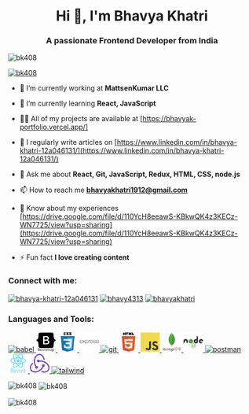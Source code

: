<h1 align="center">Hi 👋, I'm Bhavya Khatri</h1>
<h3 align="center">A passionate Frontend Developer from India</h3>

<p align="left"> <img src="https://komarev.com/ghpvc/?username=bk408&label=Profile%20views&color=0e75b6&style=flat" alt="bk408" /> </p>

<p align="left"> <a href="https://github.com/ryo-ma/github-profile-trophy"><img src="https://github-profile-trophy.vercel.app/?username=bk408" alt="bk408" /></a> </p>

- 🔭 I’m currently working at **MattsenKumar LLC**

- 🌱 I’m currently learning **React, JavaScript**

- 👨‍💻 All of my projects are available at [https://bhavyak-portfolio.vercel.app/]

- 📝 I regularly write articles on [https://www.linkedin.com/in/bhavya-khatri-12a046131/](https://www.linkedin.com/in/bhavya-khatri-12a046131/)

- 💬 Ask me about **React, Git, JavaScript, Redux, HTML, CSS, node.js**

- 📫 How to reach me **bhavyakhatri1912@gmail.com**

- 📄 Know about my experiences [https://drive.google.com/file/d/110YcH8eeawS-KBkwQK4z3KECz-WN7725/view?usp=sharing](https://drive.google.com/file/d/110YcH8eeawS-KBkwQK4z3KECz-WN7725/view?usp=sharing)

- ⚡ Fun fact **I love creating content**

<h3 align="left">Connect with me:</h3>
<p align="left">
<a href="https://linkedin.com/in/bhavya-khatri-12a046131" target="blank"><img align="center" src="https://raw.githubusercontent.com/rahuldkjain/github-profile-readme-generator/master/src/images/icons/Social/linked-in-alt.svg" alt="bhavya-khatri-12a046131" height="30" width="40" /></a>
<a href="https://instagram.com/bhavy4313" target="blank"><img align="center" src="https://raw.githubusercontent.com/rahuldkjain/github-profile-readme-generator/master/src/images/icons/Social/instagram.svg" alt="bhavy4313" height="30" width="40" /></a>
<a href="https://medium.com/bhavyakhatri" target="blank"><img align="center" src="https://raw.githubusercontent.com/rahuldkjain/github-profile-readme-generator/master/src/images/icons/Social/medium.svg" alt="bhavyakhatri" height="30" width="40" /></a>
</p>

<h3 align="left">Languages and Tools:</h3>
<p align="left"> <a href="https://babeljs.io/" target="_blank" rel="noreferrer"> <img src="https://www.vectorlogo.zone/logos/babeljs/babeljs-icon.svg" alt="babel" width="40" height="40"/> </a> <a href="https://getbootstrap.com" target="_blank" rel="noreferrer"> <img src="https://raw.githubusercontent.com/devicons/devicon/master/icons/bootstrap/bootstrap-plain-wordmark.svg" alt="bootstrap" width="40" height="40"/> </a> <a href="https://www.w3schools.com/css/" target="_blank" rel="noreferrer"> <img src="https://raw.githubusercontent.com/devicons/devicon/master/icons/css3/css3-original-wordmark.svg" alt="css3" width="40" height="40"/> </a> <a href="https://expressjs.com" target="_blank" rel="noreferrer"> <img src="https://raw.githubusercontent.com/devicons/devicon/master/icons/express/express-original-wordmark.svg" alt="express" width="40" height="40"/> </a> <a href="https://git-scm.com/" target="_blank" rel="noreferrer"> <img src="https://www.vectorlogo.zone/logos/git-scm/git-scm-icon.svg" alt="git" width="40" height="40"/> </a> <a href="https://www.w3.org/html/" target="_blank" rel="noreferrer"> <img src="https://raw.githubusercontent.com/devicons/devicon/master/icons/html5/html5-original-wordmark.svg" alt="html5" width="40" height="40"/> </a> <a href="https://developer.mozilla.org/en-US/docs/Web/JavaScript" target="_blank" rel="noreferrer"> <img src="https://raw.githubusercontent.com/devicons/devicon/master/icons/javascript/javascript-original.svg" alt="javascript" width="40" height="40"/> </a> <a href="https://www.mongodb.com/" target="_blank" rel="noreferrer"> <img src="https://raw.githubusercontent.com/devicons/devicon/master/icons/mongodb/mongodb-original-wordmark.svg" alt="mongodb" width="40" height="40"/> </a> <a href="https://nodejs.org" target="_blank" rel="noreferrer"> <img src="https://raw.githubusercontent.com/devicons/devicon/master/icons/nodejs/nodejs-original-wordmark.svg" alt="nodejs" width="40" height="40"/> </a> <a href="https://postman.com" target="_blank" rel="noreferrer"> <img src="https://www.vectorlogo.zone/logos/getpostman/getpostman-icon.svg" alt="postman" width="40" height="40"/> </a> <a href="https://reactjs.org/" target="_blank" rel="noreferrer"> <img src="https://raw.githubusercontent.com/devicons/devicon/master/icons/react/react-original-wordmark.svg" alt="react" width="40" height="40"/> </a> <a href="https://redux.js.org" target="_blank" rel="noreferrer"> <img src="https://raw.githubusercontent.com/devicons/devicon/master/icons/redux/redux-original.svg" alt="redux" width="40" height="40"/> </a> <a href="https://tailwindcss.com/" target="_blank" rel="noreferrer"> <img src="https://www.vectorlogo.zone/logos/tailwindcss/tailwindcss-icon.svg" alt="tailwind" width="40" height="40"/> </a> </p>

<p><img align="left" src="https://github-readme-stats.vercel.app/api/top-langs?username=bk408&show_icons=true&locale=en&layout=compact" alt="bk408" /></p>

<p>&nbsp;<img align="center" src="https://github-readme-stats.vercel.app/api?username=bk408&show_icons=true&locale=en" alt="bk408" /></p>

<p><img align="center" src="https://github-readme-streak-stats.herokuapp.com/?user=bk408&" alt="bk408" /></p>
